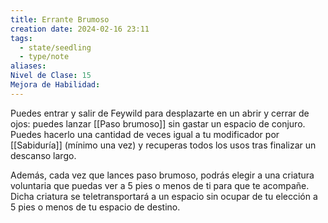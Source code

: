 ```yaml
---
title: Errante Brumoso
creation date: 2024-02-16 23:11
tags:
  - state/seedling
  - type/note
aliases: 
Nivel de Clase: 15
Mejora de Habilidad:
---
```

Puedes entrar y salir de Feywild para desplazarte en un abrir y cerrar de ojos: puedes lanzar [[Paso brumoso]] sin gastar un espacio de conjuro. Puedes hacerlo una cantidad de veces igual a tu
modificador por [[Sabiduría]] (mínimo una vez) y recuperas todos los usos tras finalizar un descanso
largo.

Además, cada vez que lances paso brumoso, podrás elegir a una criatura voluntaria que puedas ver a 5 pies o menos de ti para que te acompañe. Dicha criatura se teletransportará a un espacio sin ocupar de tu elección a 5 pies o menos de tu espacio de destino.





